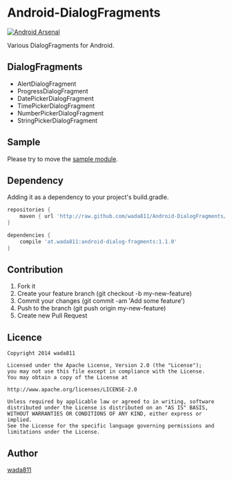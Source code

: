 Android-DialogFragments
====
[![Android Arsenal](https://img.shields.io/badge/Android%20Arsenal-Android--DialogFragments-brightgreen.svg?style=flat)](https://android-arsenal.com/details/1/983)

Various DialogFragments for Android.

## DialogFragments

- AlertDialogFragment
- ProgressDialogFragment
- DatePickerDialogFragment
- TimePickerDialogFragment
- NumberPickerDialogFragment
- StringPickerDialogFragment

## Sample
Please try to move the [sample module](https://github.com/wada811/Android-DialogFragments/tree/master/sample).

## Dependency

Adding it as a dependency to your project's build.gradle.

```groovy
repositories {
    maven { url 'http://raw.github.com/wada811/Android-DialogFragments/master/repository/' }
}

dependencies {
    compile 'at.wada811:android-dialog-fragments:1.1.0'
}
```

## Contribution
1. Fork it
2. Create your feature branch (git checkout -b my-new-feature)
3. Commit your changes (git commit -am 'Add some feature')
4. Push to the branch (git push origin my-new-feature)
5. Create new Pull Request

## Licence

    Copyright 2014 wada811

    Licensed under the Apache License, Version 2.0 (the "License");
    you may not use this file except in compliance with the License.
    You may obtain a copy of the License at

    http://www.apache.org/licenses/LICENSE-2.0

    Unless required by applicable law or agreed to in writing, software
    distributed under the License is distributed on an "AS IS" BASIS,
    WITHOUT WARRANTIES OR CONDITIONS OF ANY KIND, either express or implied.
    See the License for the specific language governing permissions and
    limitations under the License.

## Author

[wada811](https://github.com/wada811)